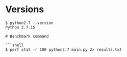 # Versions

```shell
$ python2.7 --version
Python 2.7.15

# Benchmark command

```shell
$ perf stat -r 100 python2.7 main.py 2> results.txt
```
